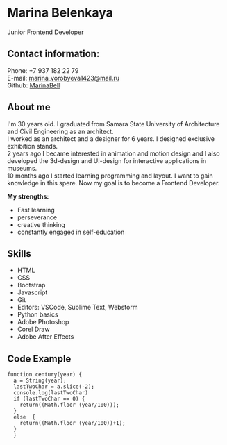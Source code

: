# **Marina Belenkaya** #
Junior Frontend Developer
## **Contact information:** ##
Phone: +7 937 182 22 79\
E-mail: marina_vorobyeva1423@mail.ru\
Github: [MarinaBell](https://github.com/MarinaBell)
## **About me** ##

I'm 30 years old. I graduated from Samara State University of Architecture and Civil Engineering as an architect. \
I worked as an architect and a designer for 6 years. I designed exclusive exhibition stands.\
2 years ago I became interested in animation and motion design and I also developed the 3d-design and UI-design for interactive applications in museums.  
10 months ago I started learning programming and layout. I want to gain knowledge in this spere. Now my goal is to become a Frontend Developer.

 **My strengths:**
  * Fast learning
  * perseverance
  * creative thinking
  * constantly engaged in self-education

  ## **Skills** ##
* HTML
* CSS
* Bootstrap
* Javascript 
* Git
* Editors: VSCode, Sublime Text, Webstorm
* Python basics
* Adobe Photoshop
* Corel Draw
* Adobe After Effects

## **Code Example** ##
```
function century(year) {
  a = String(year);
  lastTwoChar = a.slice(-2);
  console.log(lastTwoChar)
  if (lastTwoChar == 0) {
    return((Math.floor (year/100)));
  }
  else  {
    return((Math.floor (year/100))+1);
  }
  }
  ```
  